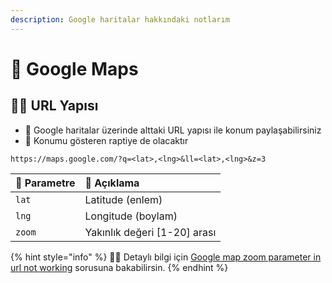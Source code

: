 ```yaml
---
description: Google haritalar hakkındaki notlarım
---
```


# 📍 Google Maps

## 👨‍💻 URL Yapısı

* 🐣 Google haritalar üzerinde alttaki URL yapısı ile konum paylaşabilirsiniz
* 📍 Konumu gösteren raptiye de olacaktır

```markup
https://maps.google.com/?q=<lat>,<lng>&ll=<lat>,<lng>&z=3
```

| 💎 Parametre | 📝 Açıklama |
| :--- | :--- |
| `lat` | Latitude \(enlem\) |
| `lng` | Longitude \(boylam\) |
| `zoom` | Yakınlık değeri \[1-20\] arası |

{% hint style="info" %}
‍🧙‍♂ Detaylı bilgi için [Google map zoom parameter in url not working](https://stackoverflow.com/questions/32806084/google-map-zoom-parameter-in-url-not-working) sorusuna bakabilirsin.
{% endhint %}

